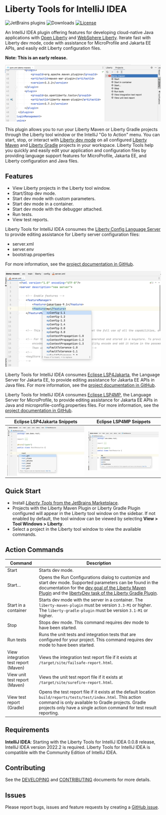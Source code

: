 # Liberty Tools for IntelliJ IDEA

![JetBrains plugins](https://img.shields.io/jetbrains/plugin/v/14856-liberty-tools.svg?style=for-the-badge)
![Downloads](https://img.shields.io/jetbrains/plugin/d/14856-liberty-tools?style=for-the-badge&)
[![License](https://img.shields.io/badge/License-EPL%202.0-red.svg?style=for-the-badge&label=license&logo=eclipse)](https://www.eclipse.org/legal/epl-2.0/)

An IntelliJ IDEA plugin offering features for developing cloud-native Java applications with [Open Liberty](https://openliberty.io/) and [WebSphere Liberty](https://www.ibm.com/products/websphere-liberty). Iterate fast with Liberty dev mode, code with assistance for MicroProfile and Jakarta EE APIs, and easily edit Liberty configuration files.

**Note: This is an early release.**

![Liberty Tools Extension](docs/images/liberty-tool-window-view.png)

This plugin allows you to run your Liberty Maven or Liberty Gradle projects through the Liberty tool window or the IntelliJ "Go to Action" menu. You can start, stop, or interact with [Liberty dev mode](https://openliberty.io/docs/latest/development-mode.html) on all configured [Liberty Maven](https://github.com/OpenLiberty/ci.maven/blob/master/docs/dev.md#dev) and [Liberty Gradle](https://github.com/OpenLiberty/ci.gradle/blob/master/docs/libertyDev.md) projects in your workspace. Liberty Tools help you quickly and easily edit your application and configuration files by providing language support features for MicroProfile, Jakarta EE, and Liberty configuration and Java files.

## Features
- View Liberty projects in the Liberty tool window.
- Start/Stop dev mode.
- Start dev mode with custom parameters.
- Start dev mode in a container.
- Start dev mode with the debugger attached.
- Run tests.
- View test reports.

Liberty Tools for IntelliJ IDEA consumes the [Liberty Config Language Server](https://github.com/OpenLiberty/liberty-language-server) to provide editing assistance for Liberty server configuration files:
- server.xml
- server.env
- bootstrap.properties

For more information, see the [project documentation in GitHub](https://github.com/OpenLiberty/liberty-language-server#liberty-config-language-server).

![Liberty Config Language Server completion](docs/images/LCLS-server-xml-completion.png)

Liberty Tools for IntelliJ IDEA consumes [Eclipse LSP4Jakarta](https://github.com/eclipse/lsp4jakarta), the Language Server for Jakarta EE, to provide editing assistance for Jakarta EE APIs in Java files. For more information, see the [project documentation in GitHub](https://github.com/eclipse/lsp4jakarta#eclipse-lsp4jakarta).

Liberty Tools for IntelliJ IDEA consumes [Eclipse LSP4MP](https://github.com/eclipse/lsp4mp), the Language Server for MicroProfile, to provide editing assistance for Jakarta EE APIs in Java and microprofile-config.properties files. For more information, see the [project documentation in GitHub](https://github.com/eclipse/lsp4mp#eclipse-lsp4mp---language-server-for-microprofile).

Eclipse LSP4Jakarta Snippets            | Eclipse LSP4MP Snippets
:-------------------------:|:-------------------------:
![LSP4Jakarta](docs/images/LSP4Jakarta-rest-completion.png) | ![LSP4MP](docs/images/LSP4MP-mp-completion.png)

## Quick Start

- Install [_Liberty Tools_ from the JetBrains Marketplace](https://plugins.jetbrains.com/plugin/14856-liberty-tools).
- Projects with the Liberty Maven Plugin or Liberty Gradle Plugin configured will appear in the Liberty tool window on
  the sidebar. If not enabled by default, the tool window can be viewed by selecting **View > Tool Windows > Liberty**.
- Select a project in the Liberty tool window to view the available commands.

## Action Commands

| Command                              | Description                                                                                                                                                                                                                                                                                                                                                                                                               |
|--------------------------------------|---------------------------------------------------------------------------------------------------------------------------------------------------------------------------------------------------------------------------------------------------------------------------------------------------------------------------------------------------------------------------------------------------------------------------|
| Start                                | Starts dev mode.                                                                                                                                                                                                                                                                                                                                                                                                          |
| Start…                               | Opens the Run Configurations dialog to customize and start dev mode. Supported parameters can be found in the documentation for the [dev goal of the Liberty Maven Plugin](https://github.com/OpenLiberty/ci.maven/blob/master/docs/dev.md#additional-parameters) and the [libertyDev task of the Liberty Gradle Plugin](https://github.com/OpenLiberty/ci.gradle/blob/master/docs/libertyDev.md#command-line-parameters). |
| Start in a container                 | Starts dev mode with the server in a container. The `liberty-maven-plugin` must be version `3.3-M1` or higher. The `liberty-gradle-plugin` must be version `3.1-M1` or higher.                                                                                                                                                                                                                                            
| Stop                                 | Stops dev mode. This command requires dev mode to have been started.                                                                                                                                                                                                                                                                                                                                                                                                          |
| Run tests                            | Runs the unit tests and integration tests that are configured for your project. This command requires dev mode to have been started.                                                                                                                                                                                                                                                                               |
| View integration test report (Maven) | Views the integration test report file if it exists at `/target/site/failsafe-report.html`.                                                                                                                                                                                                                                                                                                                               |
| View unit test report (Maven)        | Views the unit test report file if it exists at `/target/site/surefire-report.html`.                                                                                                                                                                                                                                                                                                                                      |
| View test report (Gradle)            | Opens the test report file if it exists at the default location `build/reports/tests/test/index.html`. This action command is only available to Gradle projects. Gradle projects only have a single action command for test result reporting.                                                                                                                                                                             |

## Requirements

**IntelliJ IDEA**: Starting with the Liberty Tools for IntelliJ IDEA 0.0.8 release, IntelliJ IDEA version 2022.2 is required. Liberty Tools for IntelliJ IDEA is compatible with the Community Edition of IntelliJ IDEA.

## Contributing

See the [DEVELOPING](DEVELOPING.md) and [CONTRIBUTING](CONTRIBUTING.md) documents for more details.

## Issues

Please report bugs, issues and feature requests by creating
a [GitHub issue](https://github.com/OpenLiberty/liberty-tools-intellij/issues).